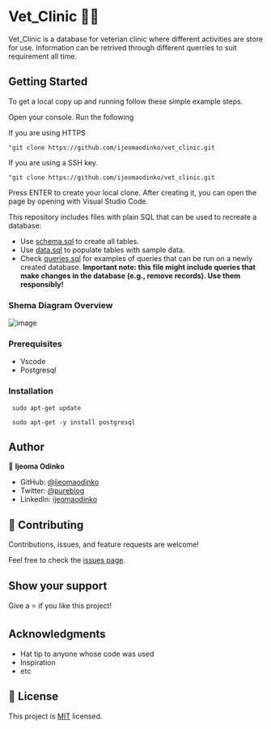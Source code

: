 # Vet_Clinic  🦙🦙
Vet_Clinic is a database for veterian clinic where different activities are store for use.
Information can be retrived through different querries to suit requirement all time. 


## Getting Started
To get a local copy up and running follow these simple example steps.

Open your console. Run the following 

If you are using HTTPS

    "git clone https://github.com/ijeomaodinko/vet_clinic.git

If you are using a SSH key.

    "git clone https://github.com/ijeomaodinko/vet_clinic.git


Press ENTER to create your local clone. After creating it, you can open the page by opening with Visual Studio Code. 

This repository includes files with plain SQL that can be used to recreate a database:

- Use [schema.sql](./schema.sql) to create all tables.
- Use [data.sql](./data.sql) to populate tables with sample data.
- Check [queries.sql](./queries.sql) for examples of queries that can be run on a newly created database. **Important note: this file might include queries that make changes in the database (e.g., remove records). Use them responsibly!**

### Shema Diagram Overview

![image](https://user-images.githubusercontent.com/95123554/194757809-239d52a1-0dca-4f4b-91be-fa0bb7bec6c7.png)


### Prerequisites
- Vscode 
- Postgresql

### Installation

     sudo apt-get update

     sudo apt-get -y install postgresql


## Author


👤 **Ijeoma Odinko**

- GitHub: [@ijeomaodinko](https://github.com/ijeomaodinko)
- Twitter: [@pureblog](https://twitter.com/iodinko)
- LinkedIn: [ijeomaodinko](https://linkedin.com/in/ijeomaodinko)


## 🤝 Contributing

Contributions, issues, and feature requests are welcome!

Feel free to check the [issues page](../../issues/).

## Show your support

Give a ⭐️ if you like this project!

## Acknowledgments

- Hat tip to anyone whose code was used
- Inspiration
- etc

## 📝 License

This project is [MIT](./MIT.md) licensed.
